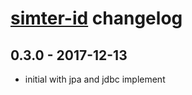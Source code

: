 # [simter-id](https://github.com/simter/simter-id) changelog

## 0.3.0 - 2017-12-13
- initial with jpa and jdbc implement